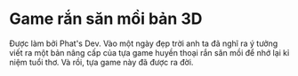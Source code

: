 # Game rắn săn mồi bản 3D

Được làm bởi Phat's Dev. Vào một ngày đẹp trời anh ta đã nghĩ ra ý tưởng viết ra một bản nâng cấp của tựa game huyền thoại rắn săn mồi để nhớ lại kỉ niệm tuổi thơ. Và rồi, tựa game này đã được ra đời.
